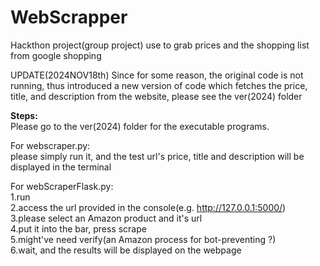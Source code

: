 # WebScrapper
Hackthon project(group project) use to grab prices and the shopping list from google shopping

UPDATE(2024NOV18th)
Since for some reason, the original code is not running, thus introduced a new version of code which fetches the price, title, and description from the website, please see the ver(2024) folder

**Steps:**<br />
Please go to the ver(2024) folder for the executable programs.<br />

For webscraper.py:<br />
please simply run it, and the test url's price, title and description will be displayed in the terminal<br />

For webScraperFlask.py:<br />
1.run <br />
2.access the url provided in the console(e.g. http://127.0.0.1:5000/) <br />
3.please select an Amazon product and it's url<br />
4.put it into the bar, press scrape<br />
5.might've need verify(an Amazon process for bot-preventing ?)<br />
6.wait, and the results will be displayed on the webpage

